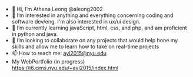 - 👋 Hi, I’m Athena Leong @aleong2002
- 👀 I’m interested in anything and everything concerning coding and software dev/eng. I'm also interested in ux/ui design.
- 🌱 I’m currently learning javaScript, html, css, and php, and am proficient in python and java.
- 💞️ I’m looking to collaborate on any projects that would help hone my skills and allow me to learn how to take on real-time projects
- 📫 How to reach me: ayl2015@nyu.edu
- My WebPortfolio (in progress) https://i6.cims.nyu.edu/~ayl2015/index.html
